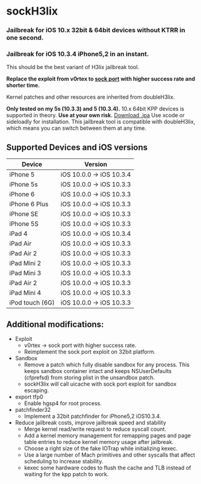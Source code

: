 # sockH3lix

### Jailbreak for iOS 10.x 32bit & 64bit devices without KTRR in one second.

### Jailbreak for iOS 10.3.4 iPhone5,2 in an instant.

This should be the best variant of H3lix jailbreak tool.

**Replace the exploit from v0rtex to [sock port](https://github.com/jakeajames/sock_port) with higher success rate and shorter time.**

Kernel patches and other resources are inherited from doubleH3lix.

**Only tested on my 5s (10.3.3) and 5 (10.3.4).** 10.x 64bit KPP devices is supported in theory. **Use at your own risk.**
[Download .ipa](https://github.com/Dylbin/sockH3lix/releases/download/master/sockH3lix.ipa) Use xcode or sideloadly for installation.
This jailbreak tool is compatible with doubleH3lix, which means you can switch between them at any time.

## Supported Devices and iOS versions

| Device | Version |
|---------|----------|
| iPhone 5| iOS 10.0.0 -> iOS 10.3.4 |
| iPhone 5s| iOS 10.0.0 -> iOS 10.3.3 |
| iPhone 6| iOS 10.0.0 -> iOS 10.3.3 |
| iPhone 6 Plus| iOS 10.0.0 -> iOS 10.3.3 |
| iPhone SE| iOS 10.0.0 -> iOS 10.3.3 |
| iPhone 5S| iOS 10.0.0 -> iOS 10.3.3 |
| iPad 4| iOS 10.0.0 -> iOS 10.3.4 |
| iPad Air| iOS 10.0.0 -> iOS 10.3.3 |
| iPad Air 2| iOS 10.0.0 -> iOS 10.3.3 |
| iPad Mini 2| iOS 10.0.0 -> iOS 10.3.3 |
| iPad Mini 3| iOS 10.0.0 -> iOS 10.3.3 |
| iPad Air 2| iOS 10.0.0 -> iOS 10.3.3 |
| iPad Mini 4| iOS 10.0.0 -> iOS 10.3.3 |
| iPod touch (6G)| iOS 10.0.0 -> iOS 10.3.3 |

## Additional modifications:
- Exploit
  - v0rtex -> sock port with higher success rate.
  - Reimplement the sock port exploit on 32bit platform.
- Sandbox
  - Remove a patch which fully disable sandbox for any process. This keeps sandbox container intact and keeps NSUserDefaults (cfprefsd) from storing plist in the unsandbox patch.
  - sockH3lix will call uicache with sock port exploit for sandbox escaping. 
- export tfp0
  - Enable hgsp4 for root process.
- patchfinder32
  - Implement a 32bit patchfinder for iPhone5,2 iOS10.3.4.
- Reduce jailbreak costs, improve jailbreak speed and stability
  - Merge kernel read/write request to reduce syscall count.
  - Add a kernel memory management for remapping pages and page table entries to reduce kernel memory usage after jailbreak.
  - Choose a right size of the fake IOTrap while initializing kexec.
  - Use a large number of Mach primitives and other syscalls that affect scheduling to increase stability.
  - kexec some hardware codes to flush the cache and TLB instead of waiting for the kpp patch to work.
